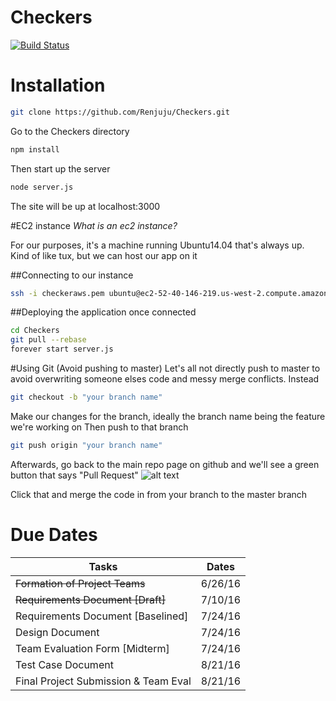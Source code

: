 # Checkers
[![Build Status](https://travis-ci.com/Renjuju/Checkers.svg?token=w4e2mxas5XbnReXXPHKx&branch=master)](https://travis-ci.com/Renjuju/Checkers)
# Installation
```bash
git clone https://github.com/Renjuju/Checkers.git
```
Go to the Checkers directory
```bash
npm install
```
Then start up the server
```bash
node server.js
```
The site will be up at localhost:3000

#EC2 instance
*What is an ec2 instance?*

For our purposes, it's a machine running Ubuntu14.04 that's always up. 
Kind of like tux, but we can host our app on it

##Connecting to our instance
```bash
ssh -i checkeraws.pem ubuntu@ec2-52-40-146-219.us-west-2.compute.amazonaws.com
```
##Deploying the application once connected
```bash
cd Checkers
git pull --rebase
forever start server.js
```
#Using Git (Avoid pushing to master)
Let's all not directly push to master to avoid overwriting someone elses code and messy merge conflicts. Instead
```bash
git checkout -b "your branch name"
```
Make our changes for the branch, ideally the branch name being the feature we're working on
Then push to that branch
```bash
git push origin "your branch name"
```
Afterwards, go back to the main repo page on github and we'll see a green button that says "Pull Request"
![alt text](http://i.imgur.com/CBYJXoS.png "Pull request")

Click that and merge the code in from your branch to the master branch
# Due Dates
|Tasks   |Dates   |
|---|---|
|~~Formation of Project Teams~~|6/26/16|
|~~Requirements Document [Draft]~~|7/10/16|
|Requirements Document [Baselined]|7/24/16|
|Design Document|7/24/16|
|Team Evaluation Form [Midterm]|7/24/16|
|Test Case Document|8/21/16   |
|Final Project Submission & Team Eval|8/21/16|

